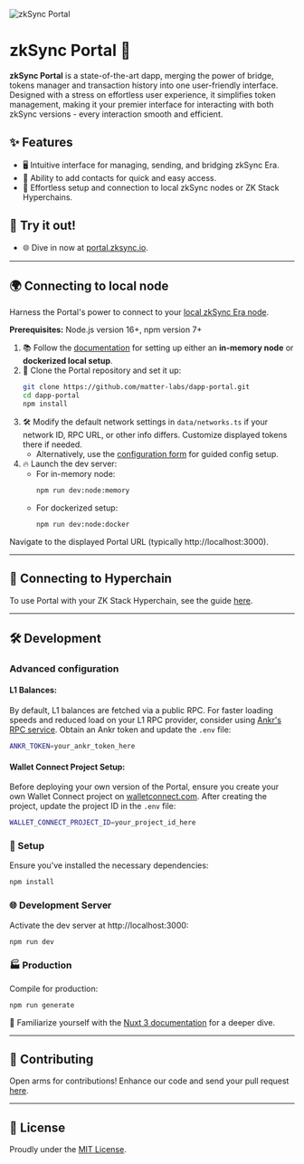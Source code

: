 ![zkSync Portal](public/preview.png)

# zkSync Portal 🚀

**zkSync Portal** is a state-of-the-art dapp, merging the power of bridge, tokens manager and transaction history into one user-friendly interface. Designed with a stress on effortless user experience, it simplifies token management, making it your premier interface for interacting with both zkSync versions - every interaction smooth and efficient.

## ✨ Features

- 🖥️ Intuitive interface for managing, sending, and bridging zkSync Era.
- 📇 Ability to add contacts for quick and easy access.
- 🔧 Effortless setup and connection to local zkSync nodes or ZK Stack Hyperchains.

## 🎉 Try it out!

- 🌐 Dive in now at [portal.zksync.io](https://portal.zksync.io/).

---

## 🌍 Connecting to local node

Harness the Portal's power to connect to your [local zkSync Era node](https://era.zksync.io/docs/tools/testing/).

**Prerequisites:** Node.js version 16+, npm version 7+

1. 📚 Follow the [documentation](https://docs.zksync.io/zksync-era/tooling/foundry/migration-guide/testing) for setting up either an **in-memory node** or **dockerized local setup**.
2. 🔄 Clone the Portal repository and set it up:
    ```bash
    git clone https://github.com/matter-labs/dapp-portal.git
    cd dapp-portal
    npm install
    ```
3. 🛠️ Modify the default network settings in `data/networks.ts` if your network ID, RPC URL, or other info differs. Customize displayed tokens there if needed.
    - Alternatively, use the [configuration form](./hyperchains/README.md#configure-automatically-with-form) for guided config setup.
4. 🔥 Launch the dev server:
    - For in-memory node:
      ```bash
      npm run dev:node:memory
      ```
    - For dockerized setup:
      ```bash
      npm run dev:node:docker
      ```
  Navigate to the displayed Portal URL (typically http://localhost:3000).

---

## 🔗 Connecting to Hyperchain

To use Portal with your ZK Stack Hyperchain, see the guide [here](./hyperchains/README.md).

---

## 🛠 Development

### Advanced configuration

#### L1 Balances:
By default, L1 balances are fetched via a public RPC. For faster loading speeds and reduced load on your L1 RPC provider, consider using [Ankr's RPC service](https://www.ankr.com/rpc/). Obtain an Ankr token and update the `.env` file:
```bash
ANKR_TOKEN=your_ankr_token_here
```

#### Wallet Connect Project Setup:
Before deploying your own version of the Portal, ensure you create your own Wallet Connect project on [walletconnect.com](https://walletconnect.com). After creating the project, update the project ID in the `.env` file:
```bash
WALLET_CONNECT_PROJECT_ID=your_project_id_here
```


### 🔧 Setup

Ensure you've installed the necessary dependencies:

```bash
npm install
```

### 🌐 Development Server

Activate the dev server at http://localhost:3000:

```bash
npm run dev
```

### 🏭 Production

Compile for production:

```bash
npm run generate
```

📘 Familiarize yourself with the [Nuxt 3 documentation](https://nuxt.com/docs/getting-started/introduction) for a deeper dive.

---

## 🤝 Contributing

Open arms for contributions! Enhance our code and send your pull request [here](https://github.com/matter-labs/dapp-portal/pulls).

---

## 📜 License

Proudly under the [MIT License](https://github.com/matter-labs/dapp-portal/blob/main/LICENSE).
